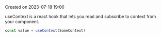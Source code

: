 Created on 2023-07-18 19:00 

useContext is a react hook that lets you read and subscribe to context from your component.

```jsx
const value = useContext(SomeContext)
```
